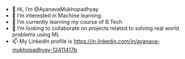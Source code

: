 - 👋 Hi, I’m @AyanavaMukhopadhyay
- 👀 I’m interested in Machine learning.
- 🌱 I’m currently learning my course of B.Tech
- 💞️ I’m looking to collaborate on projects related to solving real world problems using ML
- 📫 My Linkedin profile is https://in.linkedin.com/in/ayanava-mukhopadhyay-12411417b

<!---
AyanavaMukhopadhyay/AyanavaMukhopadhyay is a ✨ special ✨ repository because its `README.md` (this file) appears on your GitHub profile.
You can click the Preview link to take a look at your changes.
--->
